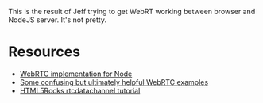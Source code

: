 This is the result of Jeff trying to get WebRT working between browser and NodeJS server. It's not pretty.



# Resources
- [WebRTC implementation for Node](https://github.com/js-platform/node-webrtc)
- [Some confusing but ultimately helpful WebRTC examples](https://www.webrtc-experiment.com/docs/how-to-use-rtcdatachannel.html#sctp-chrome)
- [HTML5Rocks rtcdatachannel tutorial](http://www.html5rocks.com/en/tutorials/webrtc/basics/#toc-rtcdatachannel)